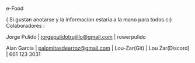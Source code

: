 e-Food


( Si gustan anotarse y la informacion estaria a la mano para todos c;)
Colaboradores : 

Jorge Pulido | jorgepulidotrujillo@gmail.com | rowerpulido

Alan Garcia | palomitasdearroz@gmail.com | Lou-Zar(Git) | Lou Zar(Discord) | 661 123 3031
